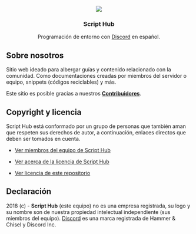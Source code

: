 <p align="center">
<img src="https://media.discordapp.net/attachments/392512569652281356/441321751520215041/036.png?width=379&height=379"></img>
  <h3 align="center">Script Hub</h3>

  <p align="center">
    Programación de entorno con <a href="https://discordapp.com/">Discord</a> en español.
  </p>
</p>

## Sobre nosotros

Sitio web ideado para albergar guías y contenido relacionado con la comunidad. Como documentaciones creadas por miembros del servidor o equipo, snippets (códigos reciclables) y más.

Este sitio es posible gracias a nuestros [**Contribuidores**](https://github.com/scripthubteam/scripthubteam.github.io/graphs/contributors).

## Copyright y licencia

Script Hub está conformado por un grupo de personas que también aman que respeten sus derechos de autor, a continuación, enlaces directos que deben ser tomados en cuenta.

* [Ver miembros del equipo de Script Hub](https://github.com/orgs/scripthubteam/people)

* [Ver acerca de la licencia de Script Hub](https://es.wikipedia.org/wiki/Apache_License)

* [Ver licencia de este repositorio](https://github.com/scripthubteam/scripthubteam.github.io/blob/master/LICENSE)

## Declaración

2018 (c) - **Script Hub** (este equipo) no es una empresa registrada, su logo y su nombre son de nuestra propiedad intelectual independiente (sus miembros del equipo). [Discord](https://es.wikipedia.org/wiki/Discord) es una marca registrada de Hammer & Chisel y Discord Inc.

